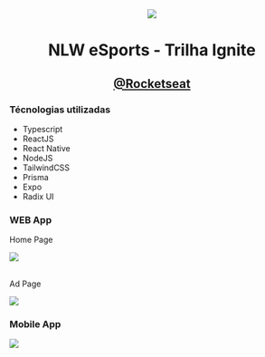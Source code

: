 <div align="center">
<img src="https://user-images.githubusercontent.com/90631825/190829372-4588d955-c599-476a-b1d2-7d9cab556f64.png"/>

<h1> NLW eSports - Trilha Ignite </h1>
<h2><a href="https://www.rocketseat.com.br/">@Rocketseat</a></h2>
</div>


<div>
<h3>Técnologias utilizadas</h3>
<ul>
<li>Typescript</li>
<li>ReactJS</li>
<li>React Native</li>
<li>NodeJS</li>
<li>TailwindCSS</li>
<li>Prisma</li>
<li>Expo</li>
<li>Radix UI</li>
</ul>
</div>

<div>
<h3>WEB App</h3>
<p>Home Page</p>
<img src="https://user-images.githubusercontent.com/90631825/190829643-25ac58ae-1467-45ad-bbc7-68592b41009d.png"/>
<br><br>
<p>Ad Page</p>
<img src="https://user-images.githubusercontent.com/90631825/190829642-b7a4da39-4a4f-4c7b-9991-ba5ac32ff160.png"/>
<div>


<div>
<h3>Mobile App</h3>
<img src="https://user-images.githubusercontent.com/90631825/190830672-3c63efad-c8a1-4ffd-b2dc-fdf38e006bd1.png"/>
<br><br>






